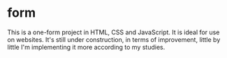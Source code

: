 # form
This is a one-form project in HTML, CSS and JavaScript. 
It is ideal for use on websites. It's still under construction, in terms of improvement, little by little I'm implementing it more according to my studies.
